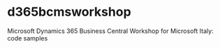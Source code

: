 # d365bcmsworkshop
Microsoft Dynamics 365 Business Central Workshop for Microsoft Italy: code samples
